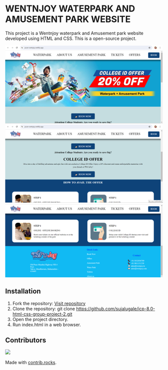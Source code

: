 # WENTNJOY WATERPARK AND AMUSEMENT PARK WEBSITE

This project is a Wentnjoy waterpark and Amusement park website  developed using HTML and CSS.
This is a open-source project.

![Screenshot](./images/readme.md%20images/1.png)
![Screenshot](./images/readme.md%20images/2.png)
![Screenshot](./images/readme.md%20images/3.png)


## Installation

1. Fork the repository: [Visit repository](https://github.com/sujalugale/icp-8.0-html-css-group-project-2)
2. Clone the repository: git clone https://github.com/sujalugale/icp-8.0-html-css-group-project-2.git
3. Open the project directory.
4. Run index.html in a web browser.

## Contributors

<a href="https://github.com/sujalugale/icp-8.0-html-css-group-project-2/graphs/contributors">
  <img src="https://contrib.rocks/image?repo=sujalugale/icp-8.0-html-css-group-project-2" />
</a>

Made with [contrib.rocks](https://contrib.rocks).
